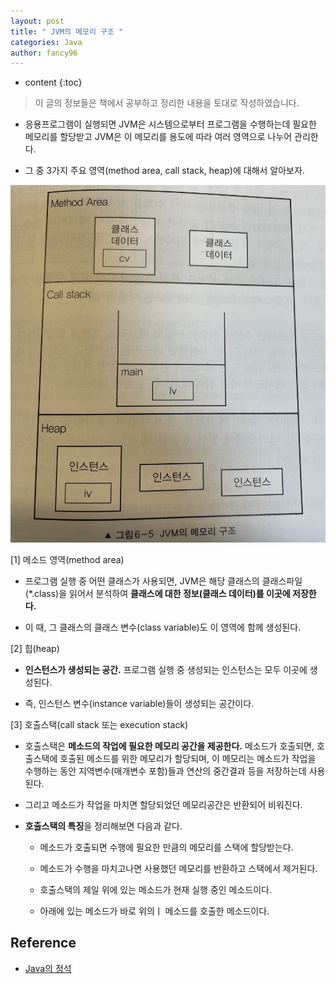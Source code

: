 ```yaml
---
layout: post
title: " JVM의 메모리 구조 "
categories: Java
author: fancy96
---
```

* content
{:toc}

> 이 글의 정보들은 책에서 공부하고 정리한 내용을 토대로 작성하였습니다.

* 응용프로그램이 실행되면 JVM은 시스템으로부터 프로그램을 수행하는데 필요한 메모리를 할당받고 JVM은 이 메모리를 용도에 따라 여러 영역으로 나누어 관리한다.

* 그 중 3가지 주요 영역(method area, call stack, heap)에 대해서 알아보자.

![](/assets/img/java/jvm-memory-structure.png)

[1] 메소드 영역(method area)

* 프로그램 실행 중 어떤 클래스가 사용되면, JVM은 해당 클래스의 클래스파일(*.class)을 읽어서 분석하여 **클래스에 대한 정보(클래스 데이터)를 이곳에 저장한다.**

* 이 때, 그 클래스의 클래스 변수(class variable)도 이 영역에 함께 생성된다.

[2] 힙(heap)

* **인스턴스가 생성되는 공간.** 프로그램 실행 중 생성되는 인스턴스는 모두 이곳에 생성된다.

* 즉, 인스턴스 변수(instance variable)들이 생성되는 공간이다.

[3] 호출스택(call stack 또는 execution stack)

* 호출스택은 **메소드의 작업에 필요한 메모리 공간을 제공한다.** 메소드가 호출되면, 호출스택에 호출된 메소드를 위한 메모리가 할당되며, 이 메모리는 메소드가 작업을 수행하는 동안 지역변수(매개변수 포함)들과 연산의 중간결과 등을 저장하는데 사용된다.

* 그리고 메소드가 작업을 마치면 할당되었던 메모리공간은 반환되어 비워진다.

* **호출스택의 특징**을 정리해보면 다음과 같다.

    * 메소드가 호출되면 수행에 필요한 만큼의 메모리를 스택에 할당받는다.

    * 메소드가 수행을 마치고나면 사용했던 메모리를 반환하고 스택에서 제거된다.

    * 호출스택의 제일 위에 있는 메소드가 현재 실행 중인 메소드이다.
    
    * 아래에 있는 메소드가 바로 위의ㅣ 메소드를 호출한 메소드이다.


## Reference

* [Java의 정석](http://www.yes24.com/Product/Goods/24259565)